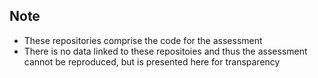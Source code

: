 ## Note

* These repositories comprise the code for the assessment
* There is no data linked to these repositoies and thus the assessment cannot be reproduced, but is presented here for transparency
